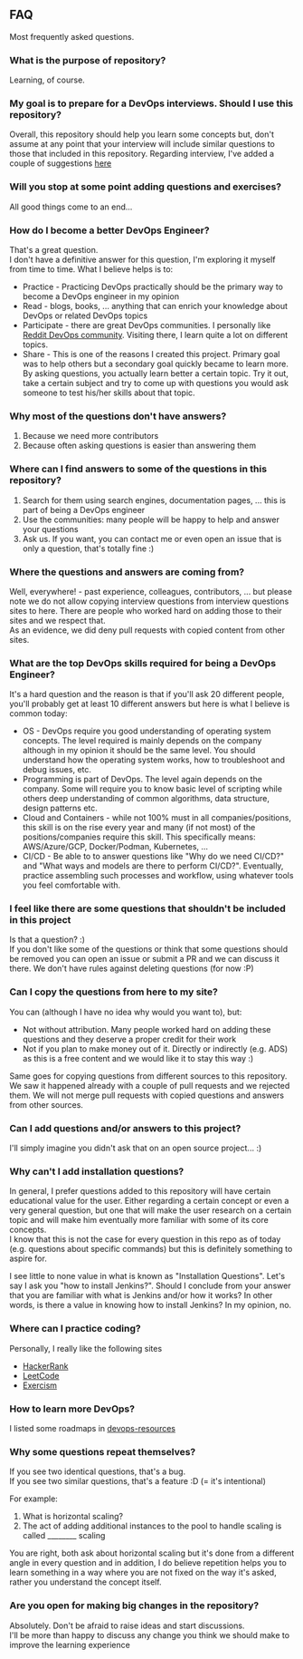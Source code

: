 ## FAQ

Most frequently asked questions.

### What is the purpose of repository?

Learning, of course.

### My goal is to prepare for a DevOps interviews. Should I use this repository?

Overall, this repository should help you learn some concepts but, don't assume at any point that your interview will include similar questions to those that included in this repository.
Regarding interview, I've added a couple of suggestions [here](prepare_for_interview.md)<br>

### Will you stop at some point adding questions and exercises?

All good things come to an end...

### How do I become a better DevOps Engineer?

That's a great question.<br>
I don't have a definitive answer for this question, I'm exploring it myself from time to time. What I believe helps is to:

  * Practice - Practicing DevOps practically should be the primary way to become a DevOps engineer in my opinion
  * Read - blogs, books, ... anything that can enrich your knowledge about DevOps or related DevOps topics
  * Participate - there are great DevOps communities. I personally like [Reddit DevOps community](https://www.reddit.com/r/devops). Visiting there, I learn quite a lot on different topics.
  * Share - This is one of the reasons I created this project. Primary goal was to help others but a secondary goal quickly became to learn more. By asking questions, you actually learn better a certain topic. Try it out, take a certain subject and try to come up with questions you would ask someone to test his/her skills about that topic.

### Why most of the questions don't have answers?

1. Because we need more contributors
2. Because often asking questions is easier than answering them

### Where can I find answers to some of the questions in this repository?

1. Search for them using search engines, documentation pages, ... this is part of being a DevOps engineer
2. Use the communities: many people will be happy to help and answer your questions
3. Ask us. If you want, you can contact me or even open an issue that is only a question, that's totally fine :)

### Where the questions and answers are coming from?

Well, everywhere! - past experience, colleagues, contributors, ... but please note we do not allow copying interview questions from interview questions sites to here. There are people who worked hard on adding those to their sites and we respect that.<br>
As an evidence, we did deny pull requests with copied content from other sites.

### What are the top DevOps skills required for being a DevOps Engineer?

It's a hard question and the reason is that if you'll ask 20 different people, you'll probably get at least 10 different answers but here is what I believe is common today:

* OS - DevOps require you good understanding of operating system concepts. The level required is mainly depends on the company although in my opinion it should be the same level. You should understand how the operating system works, how to troubleshoot and debug issues, etc.
* Programming is part of DevOps. The level again depends on the company. Some will require you to know basic level of scripting while others deep understanding of common algorithms, data structure, design patterns etc.
* Cloud and Containers - while not 100% must in all companies/positions, this skill is on the rise every year and many (if not most) of the positions/companies require this skill. This specifically means: AWS/Azure/GCP, Docker/Podman, Kubernetes, ...
* CI/CD - Be able to to answer questions like "Why do we need CI/CD?" and "What ways and models are there to perform CI/CD?". Eventually, practice assembling such processes and workflow, using whatever tools you feel comfortable with.

### I feel like there are some questions that shouldn't be included in this project

Is that a question? :)<br>
If you don't like some of the questions or think that some questions should be removed you can open an issue or submit a PR and we can discuss it there. We don't have rules against deleting questions (for now :P)

### Can I copy the questions from here to my site?

You can (although I have no idea why would you want to), but:

* Not without attribution. Many people worked hard on adding these questions and they deserve a proper credit for their work
* Not if you plan to make money out of it. Directly or indirectly (e.g. ADS) as this is a free content and we would like it to stay this way :)

Same goes for copying questions from different sources to this repository. We saw it happened already with a couple of pull requests and we rejected them. We will not merge pull requests with copied questions and answers from other sources.

### Can I add questions and/or answers to this project?

I'll simply imagine you didn't ask that on an open source project... :)

### Why can't I add installation questions?

In general, I prefer questions added to this repository will have certain educational value for the user. Either regarding a certain concept or even a very general question, but one that will make the user research on a certain topic and will make him eventually more familiar with some of its core concepts.<br>
I know that this is not the case for every question in this repo as of today (e.g. questions about specific commands) but this is definitely something to aspire for.

I see little to none value in what is known as "Installation Questions". Let's say I ask you "how to install Jenkins?". Should I conclude from your answer that you are familiar with what is Jenkins and/or how it works? In other words, is there a value in knowing how to install Jenkins? In my opinion, no.

### Where can I practice coding?

Personally, I really like the following sites

* [HackerRank](https://www.hackerrank.com)
* [LeetCode](https://leetcode.com)
* [Exercism](https://exercism.io)

### How to learn more DevOps?

I listed some roadmaps in [devops-resources](https://github.com/bregman-arie/devops-resources)

### Why some questions repeat themselves?

If you see two identical questions, that's a bug.<br>
If you see two similar questions, that's a feature :D (= it's intentional)

For example:

1. What is horizontal scaling?
2. The act of adding additional instances to the pool to handle scaling is called ________ scaling

You are right, both ask about horizontal scaling but it's done from a different angle in every question and in addition, I do believe repetition helps you to learn something in a way where you are not fixed on the way it's asked, rather you understand the concept itself.

### Are you open for making big changes in the repository?

Absolutely. Don't be afraid to raise ideas and start discussions.<br>
I'll be more than happy to discuss any change you think we should make to improve the learning experience
